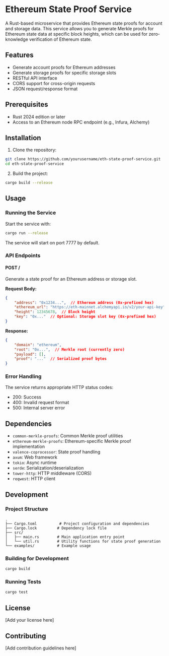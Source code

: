# Ethereum State Proof Service

A Rust-based microservice that provides Ethereum state proofs for account and storage data. This service allows you to generate Merkle proofs for Ethereum state data at specific block heights, which can be used for zero-knowledge verification of Ethereum state.

## Features

- Generate account proofs for Ethereum addresses
- Generate storage proofs for specific storage slots
- RESTful API interface
- CORS support for cross-origin requests
- JSON request/response format

## Prerequisites

- Rust 2024 edition or later
- Access to an Ethereum node RPC endpoint (e.g., Infura, Alchemy)

## Installation

1. Clone the repository:
```bash
git clone https://github.com/yourusername/eth-state-proof-service.git
cd eth-state-proof-service
```

2. Build the project:
```bash
cargo build --release
```

## Usage

### Running the Service

Start the service with:
```bash
cargo run --release
```

The service will start on port 7777 by default.

### API Endpoints

#### POST /

Generate a state proof for an Ethereum address or storage slot.

**Request Body:**
```json
{
    "address": "0x1234...",  // Ethereum address (0x-prefixed hex)
    "ethereum_url": "https://eth-mainnet.alchemyapi.io/v2/your-api-key",  // RPC URL
    "height": 12345678,  // Block height
    "key": "0x..."  // Optional: Storage slot key (0x-prefixed hex)
}
```

**Response:**
```json
{
    "domain": "ethereum",
    "root": "0x...",  // Merkle root (currently zero)
    "payload": [],
    "proof": "..."  // Serialized proof bytes
}
```

### Error Handling

The service returns appropriate HTTP status codes:
- 200: Success
- 400: Invalid request format
- 500: Internal server error

## Dependencies

- `common-merkle-proofs`: Common Merkle proof utilities
- `ethereum-merkle-proofs`: Ethereum-specific Merkle proof implementation
- `valence-coprocessor`: State proof handling
- `axum`: Web framework
- `tokio`: Async runtime
- `serde`: Serialization/deserialization
- `tower-http`: HTTP middleware (CORS)
- `reqwest`: HTTP client

## Development

### Project Structure

```
.
├── Cargo.toml          # Project configuration and dependencies
├── Cargo.lock         # Dependency lock file
├── src/
│   ├── main.rs        # Main application entry point
│   └── util.rs        # Utility functions for state proof generation
└── examples/          # Example usage
```

### Building for Development

```bash
cargo build
```

### Running Tests

```bash
cargo test
```

## License

[Add your license here]

## Contributing

[Add contribution guidelines here] 